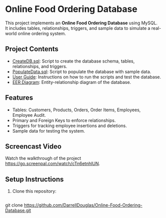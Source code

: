 # Online Food Ordering Database

This project implements an **Online Food Ordering Database** using MySQL. It includes tables, relationships, triggers, and sample data to simulate a real-world online ordering system.

## Project Contents
- [CreateDB.sql](CreateDB.sql): Script to create the database schema, tables, relationships, and triggers.
- [PopulateData.sql](PopulateData.sql): Script to populate the database with sample data.
- [User Guide](User_Guide.pdf): Instructions on how to run the scripts and test the database.
- [EER Diagram](Screenshots/EER_Diagram.png): Entity-relationship diagram of the database.

## Features
- Tables: Customers, Products, Orders, Order Items, Employees, Employee Audit.
- Primary and Foreign Keys to enforce relationships.
- Triggers for tracking employee insertions and deletions.
- Sample data for testing the system.

## Screencast Video
Watch the walkthrough of the project https://go.screenpal.com/watch/cTn6etnhlUN.


## Setup Instructions
1. Clone this repository:
   ```bash
  git clone https://github.com/DarrellDouglas/Online-Food-Ordering-Database.git
